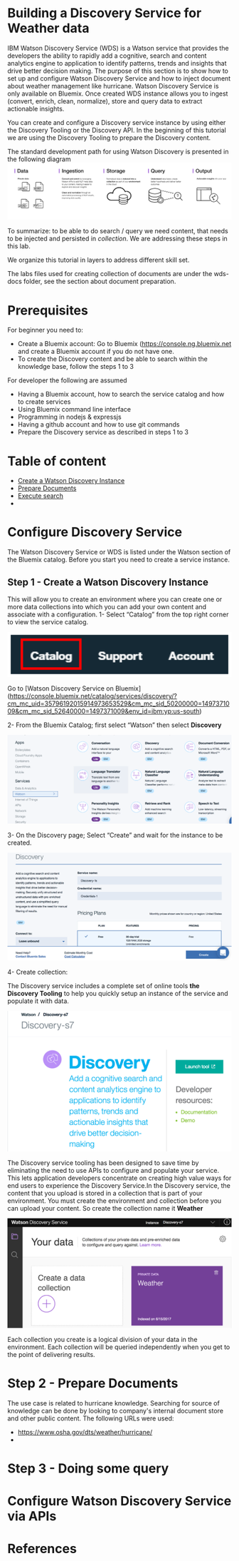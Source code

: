 # Building a Discovery Service for Weather data

IBM Watson Discovery Service (WDS) is a Watson service that provides the developers the ability to rapidly add a cognitive, search and content analytics engine to application to identify patterns, trends and insights that drive better decision making.
The purpose of this section is to show how to set up and configure Watson Discovery Service and how to inject document about weather management like hurricane. Watson Discovery Service is only available on Bluemix.
Once created WDS instance allows you to ingest (convert, enrich, clean, normalize), store and query data to extract actionable insights.

You can create and configure a Discovery service instance by using either the Discovery Tooling or the Discovery API. In the beginning of this tutorial we are using the Discovery Tooling to prepare the Discovery content.

The standard development path for using Watson Discovery is presented in the following diagram
![D-Flow](discovery-flow.png)

To summarize: to be able to do search / query we need content, that needs to be injected and persisted in *collection*. We are addressing these steps in this lab.

We organize this tutorial in layers to address different skill set.

The labs files used for creating collection of documents are under the wds-docs folder, see the section about document preparation.

# Prerequisites
For beginner you need to:
* Create a Bluemix account: Go to Bluemix (https://console.ng.bluemix.net and create a Bluemix account if you do not have one.
* To create the Discovery content and be able to search within the knowledge base, follow the steps 1 to 3

For developer the following are assumed
* Having a Bluemix account, how to search the service catalog and how to create services
* Using Bluemix command line interface
* Programming in nodejs & expressjs
* Having a github account and how to use git commands
* Prepare the Discovery service as described in steps 1 to 3

# Table of content
* [Create a Watson Discovery Instance](https://github.com/ibm-cloud-architecture/refarch-cognitive-discovery-broker/blob/master/doc/tutorial/wds-lab.md#step-1---create-a-watson-discovery-instance)
* [Prepare Documents](https://github.com/ibm-cloud-architecture/refarch-cognitive-discovery-broker/blob/master/doc/tutorial/wds-lab.md#step-2---prepare-documents)
* [Execute search](https://github.com/ibm-cloud-architecture/refarch-cognitive-discovery-broker/blob/master/doc/tutorial/wds-lab.md#step-3---doing-some-query)
* []()

# Configure Discovery Service
The Watson Discovery Service or WDS is listed under the Watson section of the Bluemix catalog. Before you start you need to create a service instance.
![]()
## Step 1 - Create a Watson Discovery Instance
This will allow you to create an environment where you can create one or more data collections into which you can add your own content and associate with a configuration.
1- Select “Catalog” from the top right corner to view the service catalog.  

![Catalog](catalog-access.png)

Go to [Watson Discovery Service on Bluemix] (https://console.bluemix.net/catalog/services/discovery/?cm_mc_uid=35796192015914973653529&cm_mc_sid_50200000=1497371009&cm_mc_sid_52640000=1497371009&env_id=ibm:yp:us-south)  

2- From the Bluemix Catalog; first select “Watson” then select **Discovery**  

![](wds-catalog.png)  

3- On the Discovery page; Select “Create” and wait for the instance to be created.  

![](wds-create.png)

4- Create collection:  

The Discovery service includes a complete set of online tools **the Discovery Tooling** to help you quickly setup an instance of the service and populate it with data.  

![WDS Tooling](wds-launch.png)

The Discovery service tooling has been designed to save time by eliminating the need to use APIs to configure and populate your service. This lets application developers concentrate on creating high value ways for end users to experience the Discovery Service.In the Discovery service, the content that you upload is stored in a collection that is part of your environment. You must create the environment and collection before you can upload your content. So create the collection name it **Weather**   

![Create collection](wds-collection.png)  

Each collection you create is a logical division of your data in the environment. Each collection will be queried independently when you get to the point of delivering results.

# Step 2 - Prepare Documents
The use case is related to hurricane knowledge. Searching for source of knowledge can be done by looking to company's internal document store and other public content. The following URLs were used:  

* https://www.osha.gov/dts/weather/hurricane/
*

# Step 3 - Doing some query


# Configure Watson Discovery Service via APIs


# References
